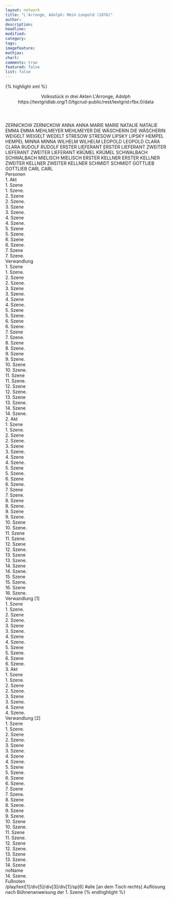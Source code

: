 ```yaml
---
layout: network
title: "L'Arronge, Adolph: Mein Leopold (1876)"
author:
description:
headline:
modified:
category:
tags:
imagefeature: 
mathjax: 
chart: 
comments: true
featured: false
list: false
---
```

{% highlight xml %}
<?xml-model href="https://raw.githubusercontent.com/DLiNa/project/master/rules/lina.rnc"?><?xml-model href="https://raw.githubusercontent.com/DLiNa/project/master/rules/lina.sch"?>
<play xmlns="http://lina.digital">
  <header>
    <title>Mein Leopold</title>
  	<subtitle>Volksstück in drei Akten</subtitle>
    <author>L'Arronge, Adolph</author>
    <date when="1876" type="print"/>
  	<source>https://textgridlab.org/1.0/tgcrud-public/rest/textgrid:rfbx.0/data</source>
  </header>
  <personae>
    <character>
      <name>ZERNICKOW</name>
      <alias xml:id="zernickow">
        <name>ZERNICKOW</name>
      </alias>
    </character>
    <character>
      <name>ANNA</name>
      <alias xml:id="anna">
        <name>ANNA</name>
      </alias>
    </character>
    <character>
      <name>MARIE</name>
      <alias xml:id="marie">
        <name>MARIE</name>
      </alias>
    </character>
    <character>
      <name>NATALIE</name>
      <alias xml:id="natalie">
        <name>NATALIE</name>
      </alias>
    </character>
    <character>
      <name>EMMA</name>
      <alias xml:id="emma">
        <name>EMMA</name>
      </alias>
    </character>
    <character>
      <name>MEHLMEYER</name>
      <alias xml:id="mehlmeyer">
        <name>MEHLMEYER</name>
      </alias>
    </character>
    <character>
      <name>DIE WÄSCHERIN</name>
      <alias xml:id="die_wäscherin">
        <name>DIE WÄSCHERIN</name>
      </alias>
    </character>
    <character>
      <name>WEIGELT</name>
      <alias xml:id="weigelt">
        <name>WEIGELT</name>
      </alias>
    	<alias xml:id="wedelt">
    		<name>WEDELT</name>
    	</alias>
    </character>
    <character>
      <name>STRESOW</name>
      <alias xml:id="stresow">
        <name>STRESOW</name>
      </alias>
    </character>
    <character>
      <name>LIPSKY</name>
      <alias xml:id="lipsky">
        <name>LIPSKY</name>
      </alias>
    </character>
    <character>
      <name>HEMPEL</name>
      <alias xml:id="hempel">
        <name>HEMPEL</name>
      </alias>
    </character>
    <character>
      <name>MINNA</name>
      <alias xml:id="minna">
        <name>MINNA</name>
      </alias>
    </character>
    <character>
      <name>WILHELM</name>
      <alias xml:id="wilhelm">
        <name>WILHELM</name>
      </alias>
    </character>
    <character>
      <name>LEOPOLD</name>
      <alias xml:id="leopold">
        <name>LEOPOLD</name>
      </alias>
    </character>
    <character>
      <name>CLARA</name>
      <alias xml:id="clara">
        <name>CLARA</name>
      </alias>
    </character>
    <character>
      <name>RUDOLF</name>
      <alias xml:id="rudolf">
        <name>RUDOLF</name>
      </alias>
    </character>
    <character>
      <name>ERSTER LIEFERANT</name>
      <alias xml:id="erster_lieferant">
        <name>ERSTER LIEFERANT</name>
      </alias>
    </character>
    <character>
      <name>ZWEITER LIEFERANT</name>
      <alias xml:id="zweiter_lieferant">
        <name>ZWEITER LIEFERANT</name>
      </alias>
    </character>
    <character>
      <name>KRÜMEL</name>
      <alias xml:id="krümel">
        <name>KRÜMEL</name>
      </alias>
    </character>
    <character>
      <name>SCHWALBACH</name>
      <alias xml:id="schwalbach">
        <name>SCHWALBACH</name>
      </alias>
    </character>
    <character>
      <name>MIELISCH</name>
      <alias xml:id="mielisch">
        <name>MIELISCH</name>
      </alias>
    </character>
    <character>
      <name>ERSTER KELLNER</name>
      <alias xml:id="erster_kellner">
        <name>ERSTER KELLNER</name>
      </alias>
    </character>
    <character>
      <name>ZWEITER KELLNER</name>
      <alias xml:id="zweiter_kellner">
        <name>ZWEITER KELLNER</name>
      </alias>
    </character>
    <character>
      <name>SCHMIDT</name>
      <alias xml:id="schmidt">
        <name>SCHMIDT</name>
      </alias>
    </character>
    <character>
      <name>GOTTLIEB</name>
      <alias xml:id="gottlieb">
        <name>GOTTLIEB</name>
      </alias>
    </character>
    <character>
      <name>CARL</name>
      <alias xml:id="carl">
        <name>CARL</name>
      </alias>
    </character>
  </personae>
  <text>
    <div>
      <head>Personen</head>
    </div>
    <div>
      <head>1. Akt</head>
      <div>
        <head>1. Szene</head>
        <div>
          <head>1. Szene.</head>
          <sp who="#zernickow">
            <amount n="10" unit="speech_acts"/>
            <amount n="190" unit="words"/>
            <amount n="7" unit="lines"/>
            <amount n="1031" unit="chars"/>
          </sp>
          <sp who="#anna">
            <amount n="3" unit="speech_acts"/>
            <amount n="17" unit="words"/>
            <amount n="3" unit="lines"/>
            <amount n="94" unit="chars"/>
          </sp>
          <sp who="#marie">
            <amount n="7" unit="speech_acts"/>
            <amount n="158" unit="words"/>
            <amount n="6" unit="lines"/>
            <amount n="847" unit="chars"/>
          </sp>
          <sp who="#natalie">
            <amount n="6" unit="speech_acts"/>
            <amount n="120" unit="words"/>
            <amount n="3" unit="lines"/>
            <amount n="639" unit="chars"/>
          </sp>
          <sp who="#emma">
            <amount n="9" unit="speech_acts"/>
            <amount n="156" unit="words"/>
            <amount n="5" unit="lines"/>
            <amount n="896" unit="chars"/>
          </sp>
        </div>
      </div>
      <div>
        <head>2. Szene</head>
        <div>
          <head>2. Szene.</head>
          <sp who="#zernickow">
            <amount n="7" unit="speech_acts"/>
            <amount n="105" unit="words"/>
            <amount n="4" unit="lines"/>
            <amount n="595" unit="chars"/>
          </sp>
          <sp who="#emma">
            <amount n="10" unit="speech_acts"/>
            <amount n="283" unit="words"/>
            <amount n="5" unit="lines"/>
            <amount n="1568" unit="chars"/>
          </sp>
          <sp who="#anna">
            <amount n="7" unit="speech_acts"/>
            <amount n="41" unit="words"/>
            <amount n="6" unit="lines"/>
            <amount n="202" unit="chars"/>
          </sp>
          <sp who="#natalie">
            <amount n="10" unit="speech_acts"/>
            <amount n="186" unit="words"/>
            <amount n="7" unit="lines"/>
            <amount n="1046" unit="chars"/>
          </sp>
        </div>
      </div>
      <div>
        <head>3. Szene</head>
        <div>
          <head>3. Szene.</head>
          <sp who="#natalie">
            <amount n="20" unit="speech_acts"/>
            <amount n="228" unit="words"/>
            <amount n="17" unit="lines"/>
            <amount n="1292" unit="chars"/>
          </sp>
          <sp who="#mehlmeyer">
            <amount n="20" unit="speech_acts"/>
            <amount n="467" unit="words"/>
            <amount n="13" unit="lines"/>
            <amount n="2622" unit="chars"/>
          </sp>
        </div>
      </div>
      <div>
        <head>4. Szene</head>
        <div>
          <head>4. Szene.</head>
          <sp who="#mehlmeyer">
            <amount n="21" unit="speech_acts"/>
            <amount n="471" unit="words"/>
            <amount n="11" unit="lines"/>
            <amount n="2493" unit="chars"/>
          </sp>
          <sp who="#emma">
            <amount n="20" unit="speech_acts"/>
            <amount n="271" unit="words"/>
            <amount n="17" unit="lines"/>
            <amount n="1433" unit="chars"/>
          </sp>
          <sp who="#die_wäscherin">
            <amount n="1" unit="speech_acts"/>
            <amount n="19" unit="words"/>
            <amount n="1" unit="lines"/>
            <amount n="91" unit="chars"/>
          </sp>
        </div>
      </div>
      <div>
        <head>5. Szene</head>
        <div>
          <head>5. Szene.</head>
          <sp who="#weigelt">
            <amount n="1" unit="speech_acts"/>
            <amount n="497" unit="words"/>
            <amount n="20" unit="lines"/>
            <amount n="2747" unit="chars"/>
          </sp>
        </div>
      </div>
      <div>
        <head>6. Szene</head>
        <div>
          <head>6. Szene.</head>
          <sp who="#zernickow">
            <amount n="22" unit="speech_acts"/>
            <amount n="169" unit="words"/>
            <amount n="19" unit="lines"/>
            <amount n="942" unit="chars"/>
          </sp>
          <sp who="#weigelt">
            <amount n="21" unit="speech_acts"/>
            <amount n="517" unit="words"/>
            <amount n="11" unit="lines"/>
            <amount n="2775" unit="chars"/>
          </sp>
        </div>
      </div>
      <div>
        <head>7. Szene</head>
        <div>
          <head>7. Szene.</head>
          <sp who="#weigelt">
            <amount n="1" unit="speech_acts"/>
            <amount n="137" unit="words"/>
            <amount n="10" unit="lines"/>
            <amount n="949" unit="chars"/>
          </sp>
        </div>
      </div>
    </div>
    <div>
      <head>Verwandlung</head>
      <div>
        <head>1. Szene</head>
        <div>
          <head>1. Szene.</head>
          <sp who="#stresow">
            <amount n="2" unit="speech_acts"/>
            <amount n="11" unit="words"/>
            <amount n="2" unit="lines"/>
            <amount n="73" unit="chars"/>
          </sp>
          <sp who="#lipsky">
            <amount n="2" unit="speech_acts"/>
            <amount n="18" unit="words"/>
            <amount n="2" unit="lines"/>
            <amount n="103" unit="chars"/>
          </sp>
          <sp who="#hempel">
            <amount n="2" unit="speech_acts"/>
            <amount n="10" unit="words"/>
            <amount n="2" unit="lines"/>
            <amount n="78" unit="chars"/>
          </sp>
          <sp who="#minna">
            <amount n="2" unit="speech_acts"/>
            <amount n="21" unit="words"/>
            <amount n="2" unit="lines"/>
            <amount n="136" unit="chars"/>
          </sp>
        </div>
      </div>
      <div>
        <head>2. Szene</head>
        <div>
          <head>2. Szene.</head>
          <sp who="#hempel">
            <amount n="6" unit="speech_acts"/>
            <amount n="68" unit="words"/>
            <amount n="5" unit="lines"/>
            <amount n="347" unit="chars"/>
          </sp>
          <sp who="#minna">
            <amount n="5" unit="speech_acts"/>
            <amount n="50" unit="words"/>
            <amount n="4" unit="lines"/>
            <amount n="292" unit="chars"/>
          </sp>
        </div>
      </div>
      <div>
        <head>3. Szene</head>
        <div>
          <head>3. Szene.</head>
          <sp who="#wilhelm">
            <amount n="8" unit="speech_acts"/>
            <amount n="84" unit="words"/>
            <amount n="6" unit="lines"/>
            <amount n="459" unit="chars"/>
          </sp>
          <sp who="#minna">
            <amount n="7" unit="speech_acts"/>
            <amount n="42" unit="words"/>
            <amount n="7" unit="lines"/>
            <amount n="216" unit="chars"/>
          </sp>
          <sp who="#hempel">
            <amount n="1" unit="speech_acts"/>
            <amount n="24" unit="words"/>
            <amount n="140" unit="chars"/>
          </sp>
        </div>
      </div>
      <div>
        <head>4. Szene</head>
        <div>
          <head>4. Szene.</head>
          <sp who="#leopold">
            <amount n="8" unit="speech_acts"/>
            <amount n="80" unit="words"/>
            <amount n="7" unit="lines"/>
            <amount n="421" unit="chars"/>
          </sp>
          <sp who="#minna">
            <amount n="7" unit="speech_acts"/>
            <amount n="84" unit="words"/>
            <amount n="5" unit="lines"/>
            <amount n="442" unit="chars"/>
          </sp>
          <sp who="#wilhelm">
            <amount n="1" unit="speech_acts"/>
          </sp>
        </div>
      </div>
      <div>
        <head>5. Szene</head>
        <div>
          <head>5. Szene.</head>
          <sp who="#clara">
            <amount n="16" unit="speech_acts"/>
            <amount n="324" unit="words"/>
            <amount n="10" unit="lines"/>
            <amount n="1807" unit="chars"/>
          </sp>
          <sp who="#minna">
            <amount n="1" unit="speech_acts"/>
            <amount n="7" unit="words"/>
            <amount n="1" unit="lines"/>
            <amount n="29" unit="chars"/>
          </sp>
          <sp who="#leopold">
            <amount n="15" unit="speech_acts"/>
            <amount n="220" unit="words"/>
            <amount n="10" unit="lines"/>
            <amount n="1212" unit="chars"/>
          </sp>
        </div>
      </div>
      <div>
        <head>6. Szene</head>
        <div>
          <head>6. Szene.</head>
          <sp who="#rudolf">
            <amount n="1" unit="speech_acts"/>
            <amount n="55" unit="words"/>
            <amount n="298" unit="chars"/>
          </sp>
        </div>
      </div>
      <div>
        <head>7. Szene</head>
        <div>
          <head>7. Szene.</head>
          <sp who="#wilhelm">
            <amount n="15" unit="speech_acts"/>
            <amount n="98" unit="words"/>
            <amount n="14" unit="lines"/>
            <amount n="501" unit="chars"/>
          </sp>
          <sp who="#rudolf">
            <amount n="15" unit="speech_acts"/>
            <amount n="149" unit="words"/>
            <amount n="12" unit="lines"/>
            <amount n="791" unit="chars"/>
          </sp>
        </div>
      </div>
      <div>
        <head>8. Szene</head>
        <div>
          <head>8. Szene.</head>
          <sp who="#clara">
            <amount n="30" unit="speech_acts"/>
            <amount n="356" unit="words"/>
            <amount n="21" unit="lines"/>
            <amount n="1929" unit="chars"/>
          </sp>
          <sp who="#rudolf">
            <amount n="29" unit="speech_acts"/>
            <amount n="1036" unit="words"/>
            <amount n="13" unit="lines"/>
            <amount n="5532" unit="chars"/>
          </sp>
        </div>
      </div>
      <div>
        <head>9. Szene</head>
        <div>
          <head>9. Szene.</head>
          <sp who="#weigelt">
            <amount n="21" unit="speech_acts"/>
            <amount n="418" unit="words"/>
            <amount n="13" unit="lines"/>
            <amount n="2284" unit="chars"/>
          </sp>
          <sp who="#clara">
            <amount n="21" unit="speech_acts"/>
            <amount n="128" unit="words"/>
            <amount n="19" unit="lines"/>
            <amount n="721" unit="chars"/>
          </sp>
        </div>
      </div>
      <div>
        <head>10. Szene</head>
        <div>
          <head>10. Szene.</head>
          <sp who="#rudolf">
            <amount n="8" unit="speech_acts"/>
            <amount n="126" unit="words"/>
            <amount n="6" unit="lines"/>
            <amount n="685" unit="chars"/>
          </sp>
          <sp who="#weigelt">
            <amount n="10" unit="speech_acts"/>
            <amount n="173" unit="words"/>
            <amount n="8" unit="lines"/>
            <amount n="985" unit="chars"/>
          </sp>
          <sp who="#clara">
            <amount n="5" unit="speech_acts"/>
            <amount n="70" unit="words"/>
            <amount n="4" unit="lines"/>
            <amount n="392" unit="chars"/>
          </sp>
        </div>
      </div>
      <div>
        <head>11. Szene</head>
        <div>
          <head>11. Szene.</head>
          <sp who="#leopold">
            <amount n="8" unit="speech_acts"/>
            <amount n="84" unit="words"/>
            <amount n="5" unit="lines"/>
            <amount n="462" unit="chars"/>
          </sp>
          <sp who="#weigelt">
            <amount n="11" unit="speech_acts"/>
            <amount n="217" unit="words"/>
            <amount n="7" unit="lines"/>
            <amount n="1245" unit="chars"/>
          </sp>
          <sp who="#rudolf">
            <amount n="6" unit="speech_acts"/>
            <amount n="167" unit="words"/>
            <amount n="3" unit="lines"/>
            <amount n="883" unit="chars"/>
          </sp>
          <sp who="#clara">
            <amount n="4" unit="speech_acts"/>
            <amount n="23" unit="words"/>
            <amount n="2" unit="lines"/>
            <amount n="114" unit="chars"/>
          </sp>
        </div>
      </div>
      <div>
        <head>12. Szene</head>
        <div>
          <head>12. Szene.</head>
          <sp who="#mehlmeyer">
            <amount n="3" unit="speech_acts"/>
            <amount n="107" unit="words"/>
            <amount n="577" unit="chars"/>
          </sp>
          <sp who="#wedelt">
            <amount n="1" unit="speech_acts"/>
            <amount n="3" unit="words"/>
            <amount n="1" unit="lines"/>
            <amount n="15" unit="chars"/>
          </sp>
          <sp who="#weigelt">
            <amount n="2" unit="speech_acts"/>
            <amount n="19" unit="words"/>
            <amount n="2" unit="lines"/>
            <amount n="109" unit="chars"/>
          </sp>
        </div>
      </div>
      <div>
        <head>13. Szene</head>
        <div>
          <head>13. Szene.</head>
          <sp who="#minna">
            <amount n="2" unit="speech_acts"/>
            <amount n="26" unit="words"/>
            <amount n="1" unit="lines"/>
            <amount n="160" unit="chars"/>
          </sp>
          <sp who="#weigelt">
            <amount n="1" unit="speech_acts"/>
            <amount n="11" unit="words"/>
            <amount n="1" unit="lines"/>
            <amount n="51" unit="chars"/>
          </sp>
        </div>
      </div>
      <div>
        <head>14. Szene</head>
        <div>
          <head>14. Szene.</head>
          <sp who="#minna #mehlmeyer #leopold #hempel #stresow #lipsky #wilhelm">
            <amount n="1" unit="speech_acts"/>
            <amount n="12" unit="words"/>
            <amount n="2" unit="lines"/>
            <amount n="67" unit="chars"/>
          </sp>
        </div>
      </div>
    </div>
    <div>
      <head>2. Akt</head>
      <div>
        <head>1. Szene</head>
        <div>
          <head>1. Szene.</head>
          <sp who="#minna">
            <amount n="3" unit="speech_acts"/>
            <amount n="86" unit="words"/>
            <amount n="1" unit="lines"/>
            <amount n="501" unit="chars"/>
          </sp>
          <sp who="#erster_lieferant">
            <amount n="1" unit="speech_acts"/>
            <amount n="6" unit="words"/>
            <amount n="1" unit="lines"/>
            <amount n="27" unit="chars"/>
          </sp>
          <sp who="#zweiter_lieferant">
            <amount n="1" unit="speech_acts"/>
            <amount n="18" unit="words"/>
            <amount n="1" unit="lines"/>
            <amount n="96" unit="chars"/>
          </sp>
          <sp who="#erster_lieferant #zweiter_lieferant">
            <amount n="1" unit="speech_acts"/>
            <amount n="9" unit="words"/>
            <amount n="1" unit="lines"/>
            <amount n="46" unit="chars"/>
          </sp>
        </div>
      </div>
      <div>
        <head>2. Szene</head>
        <div>
          <head>2. Szene.</head>
          <sp who="#minna">
            <amount n="1" unit="speech_acts"/>
            <amount n="59" unit="words"/>
            <amount n="337" unit="chars"/>
          </sp>
        </div>
      </div>
      <div>
        <head>3. Szene</head>
        <div>
          <head>3. Szene.</head>
          <sp who="#krümel">
            <amount n="11" unit="speech_acts"/>
            <amount n="121" unit="words"/>
            <amount n="7" unit="lines"/>
            <amount n="677" unit="chars"/>
          </sp>
          <sp who="#minna">
            <amount n="10" unit="speech_acts"/>
            <amount n="118" unit="words"/>
            <amount n="8" unit="lines"/>
            <amount n="657" unit="chars"/>
          </sp>
        </div>
      </div>
      <div>
        <head>4. Szene</head>
        <div>
          <head>4. Szene.</head>
          <sp who="#minna">
            <amount n="27" unit="speech_acts"/>
            <amount n="328" unit="words"/>
            <amount n="21" unit="lines"/>
            <amount n="1760" unit="chars"/>
          </sp>
          <sp who="#weigelt">
            <amount n="26" unit="speech_acts"/>
            <amount n="346" unit="words"/>
            <amount n="19" unit="lines"/>
            <amount n="1778" unit="chars"/>
          </sp>
        </div>
      </div>
      <div>
        <head>5. Szene</head>
        <div>
          <head>5. Szene.</head>
          <sp who="#weigelt">
            <amount n="40" unit="speech_acts"/>
            <amount n="582" unit="words"/>
            <amount n="28" unit="lines"/>
            <amount n="3100" unit="chars"/>
          </sp>
          <sp who="#leopold">
            <amount n="40" unit="speech_acts"/>
            <amount n="767" unit="words"/>
            <amount n="20" unit="lines"/>
            <amount n="4266" unit="chars"/>
          </sp>
          <sp who="#minna">
            <amount n="2" unit="speech_acts"/>
            <amount n="41" unit="words"/>
            <amount n="222" unit="chars"/>
          </sp>
        </div>
      </div>
      <div>
        <head>6. Szene</head>
        <div>
          <head>6. Szene.</head>
          <sp who="#weigelt">
            <amount n="9" unit="speech_acts"/>
            <amount n="160" unit="words"/>
            <amount n="7" unit="lines"/>
            <amount n="832" unit="chars"/>
          </sp>
          <sp who="#emma">
            <amount n="10" unit="speech_acts"/>
            <amount n="160" unit="words"/>
            <amount n="7" unit="lines"/>
            <amount n="908" unit="chars"/>
          </sp>
          <sp who="#marie">
            <amount n="1" unit="speech_acts"/>
            <amount n="15" unit="words"/>
            <amount n="1" unit="lines"/>
            <amount n="73" unit="chars"/>
          </sp>
        </div>
      </div>
      <div>
        <head>7. Szene</head>
        <div>
          <head>7. Szene.</head>
          <sp who="#leopold">
            <amount n="6" unit="speech_acts"/>
            <amount n="111" unit="words"/>
            <amount n="3" unit="lines"/>
            <amount n="619" unit="chars"/>
          </sp>
          <sp who="#weigelt">
            <amount n="6" unit="speech_acts"/>
            <amount n="36" unit="words"/>
            <amount n="6" unit="lines"/>
            <amount n="199" unit="chars"/>
          </sp>
          <sp who="#emma">
            <amount n="5" unit="speech_acts"/>
            <amount n="295" unit="words"/>
            <amount n="1" unit="lines"/>
            <amount n="1766" unit="chars"/>
          </sp>
          <sp who="#marie">
            <amount n="2" unit="speech_acts"/>
            <amount n="4" unit="words"/>
            <amount n="2" unit="lines"/>
            <amount n="21" unit="chars"/>
          </sp>
        </div>
      </div>
      <div>
        <head>8. Szene</head>
        <div>
          <head>8. Szene.</head>
          <sp who="#weigelt">
            <amount n="2" unit="speech_acts"/>
            <amount n="40" unit="words"/>
            <amount n="1" unit="lines"/>
            <amount n="217" unit="chars"/>
          </sp>
          <sp who="#marie">
            <amount n="3" unit="speech_acts"/>
            <amount n="12" unit="words"/>
            <amount n="2" unit="lines"/>
            <amount n="58" unit="chars"/>
          </sp>
          <sp who="#emma">
            <amount n="2" unit="speech_acts"/>
            <amount n="74" unit="words"/>
            <amount n="1" unit="lines"/>
            <amount n="408" unit="chars"/>
          </sp>
        </div>
      </div>
      <div>
        <head>9. Szene</head>
        <div>
          <head>9. Szene.</head>
          <sp who="#weigelt">
            <amount n="6" unit="speech_acts"/>
            <amount n="149" unit="words"/>
            <amount n="2" unit="lines"/>
            <amount n="877" unit="chars"/>
          </sp>
          <sp who="#emma">
            <amount n="6" unit="speech_acts"/>
            <amount n="89" unit="words"/>
            <amount n="2" unit="lines"/>
            <amount n="546" unit="chars"/>
          </sp>
        </div>
      </div>
      <div>
        <head>10. Szene</head>
        <div>
          <head>10. Szene.</head>
          <sp who="#minna">
            <amount n="1" unit="speech_acts"/>
            <amount n="27" unit="words"/>
            <amount n="148" unit="chars"/>
          </sp>
        </div>
      </div>
      <div>
        <head>11. Szene</head>
        <div>
          <head>11. Szene.</head>
          <sp who="#leopold">
            <amount n="6" unit="speech_acts"/>
            <amount n="87" unit="words"/>
            <amount n="3" unit="lines"/>
            <amount n="494" unit="chars"/>
          </sp>
          <sp who="#schwalbach">
            <amount n="4" unit="speech_acts"/>
            <amount n="12" unit="words"/>
            <amount n="4" unit="lines"/>
            <amount n="63" unit="chars"/>
          </sp>
          <sp who="#minna">
            <amount n="1" unit="speech_acts"/>
            <amount n="10" unit="words"/>
            <amount n="1" unit="lines"/>
            <amount n="47" unit="chars"/>
          </sp>
        </div>
      </div>
      <div>
        <head>12. Szene</head>
        <div>
          <head>12. Szene.</head>
          <sp who="#weigelt">
            <amount n="7" unit="speech_acts"/>
            <amount n="65" unit="words"/>
            <amount n="5" unit="lines"/>
            <amount n="387" unit="chars"/>
          </sp>
          <sp who="#schwalbach">
            <amount n="5" unit="speech_acts"/>
            <amount n="20" unit="words"/>
            <amount n="5" unit="lines"/>
            <amount n="122" unit="chars"/>
          </sp>
          <sp who="#minna">
            <amount n="2" unit="speech_acts"/>
            <amount n="31" unit="words"/>
            <amount n="1" unit="lines"/>
            <amount n="160" unit="chars"/>
          </sp>
        </div>
      </div>
      <div>
        <head>13. Szene</head>
        <div>
          <head>13. Szene.</head>
          <sp who="#leopold">
            <amount n="7" unit="speech_acts"/>
            <amount n="44" unit="words"/>
            <amount n="5" unit="lines"/>
            <amount n="269" unit="chars"/>
          </sp>
          <sp who="#schwalbach">
            <amount n="21" unit="speech_acts"/>
            <amount n="509" unit="words"/>
            <amount n="10" unit="lines"/>
            <amount n="3023" unit="chars"/>
          </sp>
          <sp who="#weigelt">
            <amount n="18" unit="speech_acts"/>
            <amount n="268" unit="words"/>
            <amount n="13" unit="lines"/>
            <amount n="1478" unit="chars"/>
          </sp>
        </div>
      </div>
      <div>
        <head>14. Szene</head>
        <div>
          <head>14. Szene.</head>
          <sp who="#leopold">
            <amount n="1" unit="speech_acts"/>
            <amount n="66" unit="words"/>
            <amount n="388" unit="chars"/>
          </sp>
        </div>
      </div>
      <div>
        <head>15. Szene</head>
        <div>
          <head>15. Szene.</head>
          <sp who="#weigelt">
            <amount n="18" unit="speech_acts"/>
            <amount n="194" unit="words"/>
            <amount n="15" unit="lines"/>
            <amount n="1091" unit="chars"/>
          </sp>
          <sp who="#mielisch">
            <amount n="17" unit="speech_acts"/>
            <amount n="246" unit="words"/>
            <amount n="10" unit="lines"/>
            <amount n="1644" unit="chars"/>
          </sp>
        </div>
      </div>
      <div>
        <head>16. Szene</head>
        <div>
          <head>16. Szene.</head>
          <sp who="#leopold">
            <amount n="10" unit="speech_acts"/>
            <amount n="61" unit="words"/>
            <amount n="9" unit="lines"/>
            <amount n="343" unit="chars"/>
          </sp>
          <sp who="#mielisch">
            <amount n="9" unit="speech_acts"/>
            <amount n="230" unit="words"/>
            <amount n="6" unit="lines"/>
            <amount n="1371" unit="chars"/>
          </sp>
        </div>
      </div>
    </div>
    <div>
      <head>Verwandlung [1]</head>
      <div>
        <head>1. Szene</head>
        <div>
          <head>1. Szene.</head>
          <sp who="#rudolf">
            <amount n="9" unit="speech_acts"/>
            <amount n="118" unit="words"/>
            <amount n="7" unit="lines"/>
            <amount n="625" unit="chars"/>
          </sp>
          <sp who="#clara">
            <amount n="2" unit="speech_acts"/>
            <amount n="26" unit="words"/>
            <amount n="2" unit="lines"/>
            <amount n="144" unit="chars"/>
          </sp>
          <sp who="#zernickow">
            <amount n="4" unit="speech_acts"/>
            <amount n="75" unit="words"/>
            <amount n="2" unit="lines"/>
            <amount n="406" unit="chars"/>
          </sp>
          <sp who="#natalie">
            <amount n="2" unit="speech_acts"/>
            <amount n="33" unit="words"/>
            <amount n="1" unit="lines"/>
            <amount n="178" unit="chars"/>
          </sp>
          <sp who="#erster_kellner">
            <amount n="2" unit="speech_acts"/>
            <amount n="14" unit="words"/>
            <amount n="2" unit="lines"/>
            <amount n="75" unit="chars"/>
          </sp>
          <sp who="#mehlmeyer">
            <amount n="3" unit="speech_acts"/>
            <amount n="6" unit="words"/>
            <amount n="3" unit="lines"/>
            <amount n="35" unit="chars"/>
          </sp>
          <sp who="#anna">
            <amount n="1" unit="speech_acts"/>
            <amount n="2" unit="words"/>
            <amount n="1" unit="lines"/>
            <amount n="11" unit="chars"/>
          </sp>
          <sp who="#emma">
            <amount n="1" unit="speech_acts"/>
            <amount n="21" unit="words"/>
            <amount n="124" unit="chars"/>
          </sp>
          <sp who="#emma #mehlmeyer #anna #zernickow #natalie">
            <amount n="1" unit="speech_acts"/>
            <amount n="1" unit="words"/>
            <amount n="1" unit="lines"/>
            <amount n="6" unit="chars"/>
          </sp>
        </div>
      </div>
      <div>
        <head>2. Szene</head>
        <div>
          <head>2. Szene.</head>
          <sp who="#krümel">
            <amount n="5" unit="speech_acts"/>
            <amount n="28" unit="words"/>
            <amount n="4" unit="lines"/>
            <amount n="154" unit="chars"/>
          </sp>
          <sp who="#zweiter_kellner">
            <amount n="4" unit="speech_acts"/>
            <amount n="11" unit="words"/>
            <amount n="4" unit="lines"/>
            <amount n="58" unit="chars"/>
          </sp>
          <sp who="#clara">
            <amount n="9" unit="speech_acts"/>
            <amount n="64" unit="words"/>
            <amount n="8" unit="lines"/>
            <amount n="318" unit="chars"/>
          </sp>
          <sp who="#minna">
            <amount n="5" unit="speech_acts"/>
            <amount n="63" unit="words"/>
            <amount n="4" unit="lines"/>
            <amount n="332" unit="chars"/>
          </sp>
          <sp who="#rudolf">
            <amount n="3" unit="speech_acts"/>
            <amount n="43" unit="words"/>
            <amount n="2" unit="lines"/>
            <amount n="209" unit="chars"/>
          </sp>
          <sp who="#marie">
            <amount n="1" unit="speech_acts"/>
            <amount n="4" unit="words"/>
            <amount n="1" unit="lines"/>
            <amount n="18" unit="chars"/>
          </sp>
        </div>
      </div>
      <div>
        <head>3. Szene</head>
        <div>
          <head>3. Szene.</head>
          <sp who="#weigelt">
            <amount n="17" unit="speech_acts"/>
            <amount n="245" unit="words"/>
            <amount n="12" unit="lines"/>
            <amount n="1275" unit="chars"/>
          </sp>
          <sp who="#erster_kellner">
            <amount n="4" unit="speech_acts"/>
            <amount n="20" unit="words"/>
            <amount n="4" unit="lines"/>
            <amount n="117" unit="chars"/>
          </sp>
          <sp who="#minna">
            <amount n="3" unit="speech_acts"/>
            <amount n="17" unit="words"/>
            <amount n="3" unit="lines"/>
            <amount n="101" unit="chars"/>
          </sp>
          <sp who="#schmidt">
            <amount n="10" unit="speech_acts"/>
            <amount n="60" unit="words"/>
            <amount n="7" unit="lines"/>
            <amount n="350" unit="chars"/>
          </sp>
          <sp who="#clara">
            <amount n="4" unit="speech_acts"/>
            <amount n="17" unit="words"/>
            <amount n="3" unit="lines"/>
            <amount n="100" unit="chars"/>
          </sp>
          <sp who="#zernickow #natalie #marie #anna #emma #mehlmeyer #rudolf #clara">
            <amount n="1" unit="speech_acts"/>
            <amount n="5" unit="words"/>
            <amount n="1" unit="lines"/>
            <amount n="30" unit="chars"/>
          </sp>
          <sp who="#rudolf">
            <amount n="2" unit="speech_acts"/>
            <amount n="91" unit="words"/>
            <amount n="489" unit="chars"/>
          </sp>
          <sp who="#zernickow">
            <amount n="1" unit="speech_acts"/>
            <amount n="19" unit="words"/>
            <amount n="105" unit="chars"/>
          </sp>
        </div>
      </div>
      <div>
        <head>4. Szene</head>
        <div>
          <head>4. Szene.</head>
          <sp who="#weigelt">
            <amount n="1" unit="speech_acts"/>
            <amount n="36" unit="words"/>
            <amount n="191" unit="chars"/>
          </sp>
          <sp who="#krümel">
            <amount n="2" unit="speech_acts"/>
            <amount n="24" unit="words"/>
            <amount n="2" unit="lines"/>
            <amount n="124" unit="chars"/>
          </sp>
          <sp who="#zweiter_kellner">
            <amount n="2" unit="speech_acts"/>
            <amount n="31" unit="words"/>
            <amount n="1" unit="lines"/>
            <amount n="163" unit="chars"/>
          </sp>
        </div>
      </div>
      <div>
        <head>5. Szene</head>
        <div>
          <head>5. Szene.</head>
          <sp who="#schwalbach">
            <amount n="7" unit="speech_acts"/>
            <amount n="100" unit="words"/>
            <amount n="5" unit="lines"/>
            <amount n="550" unit="chars"/>
          </sp>
          <sp who="#weigelt">
            <amount n="6" unit="speech_acts"/>
            <amount n="158" unit="words"/>
            <amount n="2" unit="lines"/>
            <amount n="883" unit="chars"/>
          </sp>
          <sp who="#weigelt">
            <amount n="1" unit="speech_acts"/>
            <amount n="4" unit="words"/>
            <amount n="1" unit="lines"/>
            <amount n="18" unit="chars"/>
          </sp>
          <sp who="#clara">
            <amount n="2" unit="speech_acts"/>
            <amount n="2" unit="words"/>
            <amount n="2" unit="lines"/>
            <amount n="15" unit="chars"/>
          </sp>
          <sp who="#rudolf">
            <amount n="3" unit="speech_acts"/>
            <amount n="33" unit="words"/>
            <amount n="2" unit="lines"/>
            <amount n="164" unit="chars"/>
          </sp>
        </div>
      </div>
      <div>
        <head>6. Szene</head>
        <div>
          <head>6. Szene.</head>
          <sp who="#weigelt">
            <amount n="3" unit="speech_acts"/>
            <amount n="105" unit="words"/>
            <amount n="1" unit="lines"/>
            <amount n="577" unit="chars"/>
          </sp>
          <sp who="#krümel">
            <amount n="1" unit="speech_acts"/>
            <amount n="16" unit="words"/>
            <amount n="1" unit="lines"/>
            <amount n="90" unit="chars"/>
          </sp>
          <sp who="#zweiter_kellner">
            <amount n="1" unit="speech_acts"/>
            <amount n="21" unit="words"/>
            <amount n="137" unit="chars"/>
          </sp>
          <sp who="#rudolf">
            <amount n="2" unit="speech_acts"/>
            <amount n="22" unit="words"/>
            <amount n="2" unit="lines"/>
            <amount n="107" unit="chars"/>
          </sp>
          <sp who="#clara">
            <amount n="1" unit="speech_acts"/>
            <amount n="2" unit="words"/>
            <amount n="1" unit="lines"/>
            <amount n="11" unit="chars"/>
          </sp>
        </div>
      </div>
    </div>
    <div>
      <head>3. Akt</head>
      <div>
        <head>1. Szene</head>
        <div>
          <head>1. Szene.</head>
          <sp who="#weigelt">
            <amount n="3" unit="speech_acts"/>
            <amount n="323" unit="words"/>
            <amount n="8" unit="lines"/>
            <amount n="1697" unit="chars"/>
          </sp>
          <sp who="#emma">
            <amount n="2" unit="speech_acts"/>
            <amount n="55" unit="words"/>
            <amount n="10" unit="lines"/>
            <amount n="293" unit="chars"/>
          </sp>
        </div>
      </div>
      <div>
        <head>2. Szene</head>
        <div>
          <head>2. Szene.</head>
          <sp who="#minna">
            <amount n="25" unit="speech_acts"/>
            <amount n="399" unit="words"/>
            <amount n="18" unit="lines"/>
            <amount n="2150" unit="chars"/>
          </sp>
          <sp who="#weigelt">
            <amount n="24" unit="speech_acts"/>
            <amount n="359" unit="words"/>
            <amount n="15" unit="lines"/>
            <amount n="1875" unit="chars"/>
          </sp>
        </div>
      </div>
      <div>
        <head>3. Szene</head>
        <div>
          <head>3. Szene.</head>
          <sp who="#weigelt">
            <amount n="1" unit="speech_acts"/>
            <amount n="91" unit="words"/>
            <amount n="501" unit="chars"/>
          </sp>
        </div>
      </div>
      <div>
        <head>4. Szene</head>
        <div>
          <head>4. Szene.</head>
          <sp who="#emma">
            <amount n="33" unit="speech_acts"/>
            <amount n="697" unit="words"/>
            <amount n="37" unit="lines"/>
            <amount n="3760" unit="chars"/>
          </sp>
          <sp who="#weigelt">
            <amount n="33" unit="speech_acts"/>
            <amount n="543" unit="words"/>
            <amount n="21" unit="lines"/>
            <amount n="2889" unit="chars"/>
          </sp>
        </div>
      </div>
    </div>
    <div>
      <head>Verwandlung [2]</head>
      <div>
        <head>1. Szene</head>
        <div>
          <head>1. Szene.</head>
          <sp who="#marie">
            <amount n="3" unit="speech_acts"/>
            <amount n="43" unit="words"/>
            <amount n="2" unit="lines"/>
            <amount n="253" unit="chars"/>
          </sp>
          <sp who="#rudolf">
            <amount n="8" unit="speech_acts"/>
            <amount n="95" unit="words"/>
            <amount n="7" unit="lines"/>
            <amount n="527" unit="chars"/>
          </sp>
          <sp who="#clara">
            <amount n="7" unit="speech_acts"/>
            <amount n="57" unit="words"/>
            <amount n="7" unit="lines"/>
            <amount n="307" unit="chars"/>
          </sp>
          <sp who="#gottlieb">
            <amount n="4" unit="speech_acts"/>
            <amount n="17" unit="words"/>
            <amount n="4" unit="lines"/>
            <amount n="94" unit="chars"/>
          </sp>
          <sp who="#carl">
            <amount n="2" unit="speech_acts"/>
            <amount n="19" unit="words"/>
            <amount n="2" unit="lines"/>
            <amount n="86" unit="chars"/>
          </sp>
        </div>
      </div>
      <div>
        <head>2. Szene</head>
        <div>
          <head>2. Szene.</head>
          <sp who="#clara">
            <amount n="7" unit="speech_acts"/>
            <amount n="56" unit="words"/>
            <amount n="6" unit="lines"/>
            <amount n="290" unit="chars"/>
          </sp>
          <sp who="#rudolf">
            <amount n="6" unit="speech_acts"/>
            <amount n="38" unit="words"/>
            <amount n="5" unit="lines"/>
            <amount n="204" unit="chars"/>
          </sp>
        </div>
      </div>
      <div>
        <head>3. Szene</head>
        <div>
          <head>3. Szene.</head>
          <sp who="#gottlieb">
            <amount n="6" unit="speech_acts"/>
            <amount n="36" unit="words"/>
            <amount n="6" unit="lines"/>
            <amount n="190" unit="chars"/>
          </sp>
          <sp who="#clara">
            <amount n="4" unit="speech_acts"/>
            <amount n="21" unit="words"/>
            <amount n="3" unit="lines"/>
            <amount n="124" unit="chars"/>
          </sp>
          <sp who="#rudolf">
            <amount n="8" unit="speech_acts"/>
            <amount n="141" unit="words"/>
            <amount n="5" unit="lines"/>
            <amount n="779" unit="chars"/>
          </sp>
          <sp who="#hempel">
            <amount n="5" unit="speech_acts"/>
            <amount n="37" unit="words"/>
            <amount n="4" unit="lines"/>
            <amount n="202" unit="chars"/>
          </sp>
        </div>
      </div>
      <div>
        <head>4. Szene</head>
        <div>
          <head>4. Szene.</head>
          <sp who="#clara">
            <amount n="3" unit="speech_acts"/>
            <amount n="24" unit="words"/>
            <amount n="3" unit="lines"/>
            <amount n="144" unit="chars"/>
          </sp>
          <sp who="#marie">
            <amount n="4" unit="speech_acts"/>
            <amount n="69" unit="words"/>
            <amount n="3" unit="lines"/>
            <amount n="346" unit="chars"/>
          </sp>
          <sp who="#rudolf">
            <amount n="2" unit="speech_acts"/>
            <amount n="13" unit="words"/>
            <amount n="2" unit="lines"/>
            <amount n="73" unit="chars"/>
          </sp>
        </div>
      </div>
      <div>
        <head>5. Szene</head>
        <div>
          <head>5. Szene.</head>
          <sp who="#mehlmeyer">
            <amount n="13" unit="speech_acts"/>
            <amount n="287" unit="words"/>
            <amount n="6" unit="lines"/>
            <amount n="1594" unit="chars"/>
          </sp>
          <sp who="#marie">
            <amount n="1" unit="speech_acts"/>
          </sp>
          <sp who="#clara">
            <amount n="6" unit="speech_acts"/>
            <amount n="39" unit="words"/>
            <amount n="5" unit="lines"/>
            <amount n="206" unit="chars"/>
          </sp>
          <sp who="#rudolf">
            <amount n="11" unit="speech_acts"/>
            <amount n="88" unit="words"/>
            <amount n="11" unit="lines"/>
            <amount n="476" unit="chars"/>
          </sp>
        </div>
      </div>
      <div>
        <head>6. Szene</head>
        <div>
          <head>6. Szene.</head>
          <sp who="#clara">
            <amount n="12" unit="speech_acts"/>
            <amount n="156" unit="words"/>
            <amount n="7" unit="lines"/>
            <amount n="833" unit="chars"/>
          </sp>
          <sp who="#rudolf">
            <amount n="11" unit="speech_acts"/>
            <amount n="355" unit="words"/>
            <amount n="6" unit="lines"/>
            <amount n="1914" unit="chars"/>
          </sp>
        </div>
      </div>
      <div>
        <head>7. Szene</head>
        <div>
          <head>7. Szene.</head>
          <sp who="#rudolf">
            <amount n="1" unit="speech_acts"/>
            <amount n="98" unit="words"/>
            <amount n="584" unit="chars"/>
          </sp>
        </div>
      </div>
      <div>
        <head>8. Szene</head>
        <div>
          <head>8. Szene.</head>
          <sp who="#emma">
            <amount n="5" unit="speech_acts"/>
            <amount n="76" unit="words"/>
            <amount n="4" unit="lines"/>
            <amount n="414" unit="chars"/>
          </sp>
          <sp who="#weigelt">
            <amount n="11" unit="speech_acts"/>
            <amount n="132" unit="words"/>
            <amount n="10" unit="lines"/>
            <amount n="675" unit="chars"/>
          </sp>
          <sp who="#gottlieb">
            <amount n="7" unit="speech_acts"/>
            <amount n="90" unit="words"/>
            <amount n="6" unit="lines"/>
            <amount n="473" unit="chars"/>
          </sp>
          <sp who="#carl">
            <amount n="1" unit="speech_acts"/>
            <amount n="2" unit="words"/>
            <amount n="1" unit="lines"/>
            <amount n="9" unit="chars"/>
          </sp>
          <sp who="#rudolf">
            <amount n="1" unit="speech_acts"/>
            <amount n="6" unit="words"/>
            <amount n="1" unit="lines"/>
            <amount n="28" unit="chars"/>
          </sp>
        </div>
      </div>
      <div>
        <head>9. Szene</head>
        <div>
          <head>9. Szene.</head>
          <sp who="#rudolf">
            <amount n="3" unit="speech_acts"/>
            <amount n="15" unit="words"/>
            <amount n="2" unit="lines"/>
            <amount n="80" unit="chars"/>
          </sp>
          <sp who="#mehlmeyer">
            <amount n="1" unit="speech_acts"/>
          </sp>
          <sp who="#gottlieb">
            <amount n="3" unit="speech_acts"/>
            <amount n="21" unit="words"/>
            <amount n="3" unit="lines"/>
            <amount n="101" unit="chars"/>
          </sp>
        </div>
      </div>
      <div>
        <head>10. Szene</head>
        <div>
          <head>10. Szene.</head>
          <sp who="#weigelt">
            <amount n="5" unit="speech_acts"/>
            <amount n="42" unit="words"/>
            <amount n="3" unit="lines"/>
            <amount n="202" unit="chars"/>
          </sp>
          <sp who="#rudolf">
            <amount n="4" unit="speech_acts"/>
            <amount n="51" unit="words"/>
            <amount n="3" unit="lines"/>
            <amount n="269" unit="chars"/>
          </sp>
        </div>
      </div>
      <div>
        <head>11. Szene</head>
        <div>
          <head>11. Szene.</head>
          <sp who="#emma">
            <amount n="2" unit="speech_acts"/>
            <amount n="12" unit="words"/>
            <amount n="2" unit="lines"/>
            <amount n="66" unit="chars"/>
          </sp>
          <sp who="#mehlmeyer">
            <amount n="1" unit="speech_acts"/>
            <amount n="10" unit="words"/>
            <amount n="1" unit="lines"/>
            <amount n="56" unit="chars"/>
          </sp>
          <sp who="#rudolf">
            <amount n="2" unit="speech_acts"/>
            <amount n="74" unit="words"/>
            <amount n="1" unit="lines"/>
            <amount n="401" unit="chars"/>
          </sp>
        </div>
      </div>
      <div>
        <head>12. Szene</head>
        <div>
          <head>12. Szene.</head>
          <sp who="#clara">
            <amount n="6" unit="speech_acts"/>
            <amount n="56" unit="words"/>
            <amount n="5" unit="lines"/>
            <amount n="306" unit="chars"/>
          </sp>
          <sp who="#emma">
            <amount n="1" unit="speech_acts"/>
            <amount n="10" unit="words"/>
            <amount n="1" unit="lines"/>
            <amount n="53" unit="chars"/>
          </sp>
          <sp who="#mehlmeyer">
            <amount n="1" unit="speech_acts"/>
            <amount n="19" unit="words"/>
            <amount n="104" unit="chars"/>
          </sp>
          <sp who="#rudolf">
            <amount n="3" unit="speech_acts"/>
            <amount n="77" unit="words"/>
            <amount n="1" unit="lines"/>
            <amount n="403" unit="chars"/>
          </sp>
        </div>
      </div>
      <div>
        <head>13. Szene</head>
        <div>
          <head>13. Szene.</head>
          <sp who="#hempel">
            <amount n="2" unit="speech_acts"/>
            <amount n="10" unit="words"/>
            <amount n="2" unit="lines"/>
            <amount n="55" unit="chars"/>
          </sp>
          <sp who="#rudolf">
            <amount n="6" unit="speech_acts"/>
            <amount n="152" unit="words"/>
            <amount n="1" unit="lines"/>
            <amount n="799" unit="chars"/>
          </sp>
          <sp who="#emma">
            <amount n="8" unit="speech_acts"/>
            <amount n="102" unit="words"/>
            <amount n="5" unit="lines"/>
            <amount n="512" unit="chars"/>
          </sp>
          <sp who="#mehlmeyer">
            <amount n="2" unit="speech_acts"/>
            <amount n="19" unit="words"/>
            <amount n="2" unit="lines"/>
            <amount n="99" unit="chars"/>
          </sp>
          <sp who="#weigelt">
            <amount n="7" unit="speech_acts"/>
            <amount n="94" unit="words"/>
            <amount n="3" unit="lines"/>
            <amount n="478" unit="chars"/>
          </sp>
          <sp who="#clara">
            <amount n="4" unit="speech_acts"/>
            <amount n="40" unit="words"/>
            <amount n="2" unit="lines"/>
            <amount n="232" unit="chars"/>
          </sp>
          <sp who="#clara #weigelt #mehlmeyer #rudolf #hempel">
            <amount n="1" unit="speech_acts"/>
            <amount n="1" unit="words"/>
            <amount n="1" unit="lines"/>
            <amount n="4" unit="chars"/>
          </sp>
        </div>
      </div>
      <div>
        <head>14. Szene</head>
        <div>
          <head>noName</head>
          <div>
            <head>14. Szene.</head>
            <sp who="#gottlieb">
              <amount n="3" unit="speech_acts"/>
              <amount n="18" unit="words"/>
              <amount n="3" unit="lines"/>
              <amount n="103" unit="chars"/>
            </sp>
            <sp who="#rudolf">
              <amount n="2" unit="speech_acts"/>
              <amount n="22" unit="words"/>
              <amount n="2" unit="lines"/>
              <amount n="113" unit="chars"/>
            </sp>
            <sp who="#weigelt">
              <amount n="2" unit="speech_acts"/>
              <amount n="90" unit="words"/>
              <amount n="3" unit="lines"/>
              <amount n="492" unit="chars"/>
            </sp>
            <sp who="#marie">
              <amount n="1" unit="speech_acts"/>
            </sp>
          </div>
          <div>
            <head>Fußnoten</head>
          </div>
        </div>
      </div>
    </div>
  </text>
	<documentation>
		<change n="1" who="dariokampkaspar" type="expandCollective">
			<path>/play/text[1]/div[5]/div[3]/div[1]/sp[6]</path>
			<orig>#alle [an dem Tisch rechts]</orig>
			<comment>Auflösung nach Bühnenanweisung der 1. Szene</comment>
		</change>
	</documentation>
</play>
{% endhighlight %}